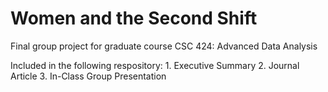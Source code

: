 # Women and the Second Shift
Final group project for graduate course CSC 424: Advanced Data Analysis

Included in the following respository:
    1. Executive Summary
    2. Journal Article
    3. In-Class Group Presentation
    
